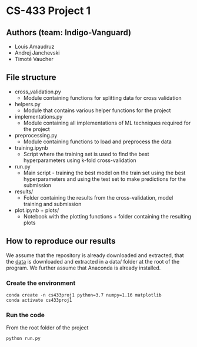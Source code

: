 # CS-433 Project 1
## Authors (team: Indigo-Vanguard)
- Louis Amaudruz
- Andrej Janchevski
- Timoté Vaucher

## File structure
- cross_validation.py
    - Module containing functions for splitting data for cross validation
- helpers.py
    - Module that contains various helper functions for the project
- implementations.py
    - Module containing all implementations of ML techniques required for the project
- preprocessing.py
    - Module containing functions to load and preprocess the data
- training.ipynb
    - Script where the training set is used to find the best hyperparameters using k-fold cross-validation
- run.py
    - Main script - training the best model on the train set using the best hyperparameters and using the test set to make predictions for the submission
- results/
    - Folder containing the results from the cross-validation, model training and submission
- plot.ipynb + plots/ 
    - Notebook with the plotting functions + folder containing the resulting plots

## How to reproduce our results
We assume that the repository is already downloaded and extracted, that the [data](https://www.aicrowd.com/challenges/epfl-machine-learning-higgs-2019/dataset_files) is downloaded and extracted in a data/ folder at the root of the program. We further assume that Anaconda is already installed.

### Create the environment
```shell
conda create -n cs433proj1 python=3.7 numpy=1.16 matplotlib
conda activate cs433proj1
```

### Run the code
From the root folder of the project

```shell
python run.py
```

